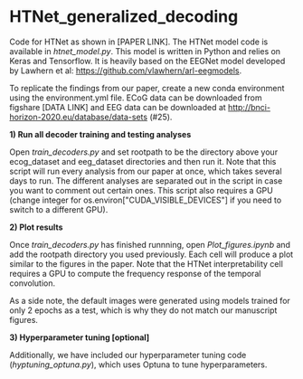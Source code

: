 # HTNet_generalized_decoding

Code for HTNet as shown in [PAPER LINK]. The HTNet model code is available in *htnet_model.py*. This model is written in Python and relies on Keras and Tensorflow. It is heavily based on the EEGNet model developed by Lawhern et al: https://github.com/vlawhern/arl-eegmodels.

To replicate the findings from our paper, create a new conda environment using the environment.yml file. ECoG data can be downloaded from figshare [DATA LINK] and EEG data can be downloaded at http://bnci-horizon-2020.eu/database/data-sets (#25).



**1) Run all decoder training and testing analyses**

Open *train_decoders.py* and set rootpath to be the directory above your ecog_dataset and eeg_dataset directories and then run it. Note that this script will run every analysis from our paper at once, which takes several days to run. The different analyses are separated out in the script in case you want to comment out certain ones. This script also requires a GPU (change integer for os.environ["CUDA_VISIBLE_DEVICES"] if you need to switch to a different GPU).



**2) Plot results**

Once *train_decoders.py* has finished runnning, open *Plot_figures.ipynb* and add the rootpath directory you used previously. Each cell will produce a plot similar to the figures in the paper. Note that the HTNet interpretability cell requires a GPU to compute the frequency response of the temporal convolution.

As a side note, the default images were generated using models trained for only 2 epochs as a test, which is why they do not match our manuscript figures.



**3) Hyperparameter tuning [optional]**

Additionally, we have included our hyperparameter tuning code (*hyptuning_optuna.py*), which uses Optuna to tune hyperparameters.
